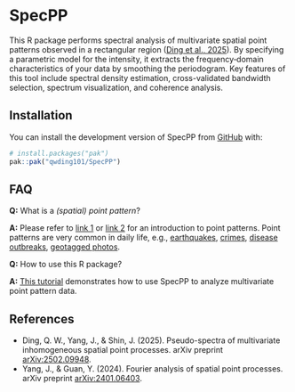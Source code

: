 
<!-- README.md is generated from README.Rmd. Please edit that file -->

# SpecPP

<!-- badges: start -->
<!-- badges: end -->

This R package performs spectral analysis of multivariate spatial point
patterns observed in a rectangular region ([Ding et al.,
2025](https://arxiv.org/abs/2502.09948)). By specifying a parametric
model for the intensity, it extracts the frequency‐domain
characteristics of your data by smoothing the periodogram. Key features
of this tool include spectral density estimation, cross-validated
bandwidth selection, spectrum visualization, and coherence analysis.

## Installation

You can install the development version of SpecPP from
[GitHub](https://github.com/) with:

``` r
# install.packages("pak")
pak::pak("qwding101/SpecPP")
```

## FAQ

**Q:** What is a *(spatial) point pattern*?

**A:** Please refer to [link
1](https://geographicdata.science/book/notebooks/08_point_pattern_analysis.html)
or [link
2](https://documentation.sas.com/doc/en/pgmsascdc/v_063/statug/statug_spp_overview02.htm)
for an introduction to point patterns. Point patterns are very common in
daily life, e.g.,
[earthquakes](https://earthquake.usgs.gov/earthquakes/map/?extent=-89.1006,-517.5&extent=89.1006,66.09375&range=month&magnitude=4.5&baseLayer=terrain&settings=true),
[crimes](https://www.crimemapping.com/map/agency/98), [disease
outbreaks](https://www.healthmap.org/en/), [geotagged
photos](https://www.kaggle.com/datasets/ifeanyichukwunwobodo/tokyo-geotagged-flickr-images).

**Q:** How to use this R package?

**A:** [This
tutorial](https://qwding101.github.io/SpecPP/articles/lansing.html)
demonstrates how to use SpecPP to analyze multivariate point pattern
data.

## References

- Ding, Q. W., Yang, J., & Shin, J. (2025). Pseudo-spectra of
  multivariate inhomogeneous spatial point processes. arXiv preprint
  [arXiv:2502.09948](https://arxiv.org/abs/2502.09948).
- Yang, J., & Guan, Y. (2024). Fourier analysis of spatial point
  processes. arXiv preprint
  [arXiv:2401.06403](https://arxiv.org/abs/2401.06403).

<!-- You'll still need to render `README.Rmd` regularly, to keep `README.md` up-to-date. `devtools::build_readme()` is handy for this. In that case, don't forget to commit and push the resulting figure files, so they display on GitHub and CRAN. -->
